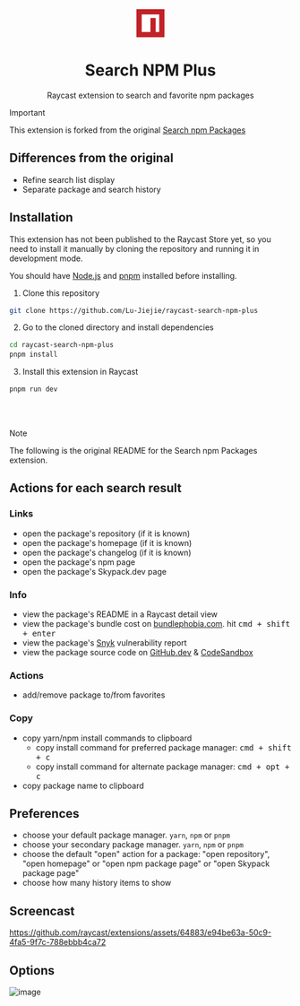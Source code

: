 <div align="center">
  <img
    src="https://github.com/mrmartineau/raycast-extensions/blob/main/search-npm/assets/command-icon.png?raw=true"
    width="50"
  />

  <h1>
    Search NPM Plus
  </h1>

Raycast extension to search and favorite npm packages

</div>

> [!IMPORTANT]
> This extension is forked from the original [Search npm Packages](https://www.raycast.com/mrmartineau/search-npm)

## Differences from the original

- Refine search list display
- Separate package and search history

## Installation

This extension has not been published to the Raycast Store yet, so you need to install it manually by cloning the repository and running it in development mode.

You should have [Node.js](https://nodejs.org/en/download/) and [pnpm](https://pnpm.io/installation) installed before installing.

1. Clone this repository

```bash
git clone https://github.com/Lu-Jiejie/raycast-search-npm-plus
```

2. Go to the cloned directory and install dependencies

```bash
cd raycast-search-npm-plus
pnpm install
```

3. Install this extension in Raycast

```bash
pnpm run dev
```

<br/>
<br/>

> [!NOTE]
> The following is the original README for the Search npm Packages extension.

## Actions for each search result

### Links

- open the package's repository (if it is known)
- open the package's homepage (if it is known)
- open the package's changelog (if it is known)
- open the package's npm page
- open the package's Skypack.dev page

### Info

- view the package's README in a Raycast detail view
- view the package's bundle cost on [bundlephobia.com](https://bundlephobia.com). hit <kbd>cmd + shift + enter</kbd>
- view the package's [Snyk](https://snyk.io) vulnerability report
- view the package source code on [GitHub.dev](https://github.dev) & [CodeSandbox](https://codesandbox.io)

### Actions

- add/remove package to/from favorites

### Copy

- copy yarn/npm install commands to clipboard
  - copy install command for preferred package manager: <kbd>cmd + shift + c</kbd>
  - copy install command for alternate package manager: <kbd>cmd + opt + c</kbd>
- copy package name to clipboard

## Preferences

- choose your default package manager. `yarn`, `npm` or `pnpm`
- choose your secondary package manager. `yarn`, `npm` or `pnpm`
- choose the default "open" action for a package: "open repository", "open homepage" or "open npm package page" or "open Skypack package page"
- choose how many history items to show

## Screencast

https://github.com/raycast/extensions/assets/64883/e94be63a-50c9-4fa5-9f7c-788ebbb4ca72

## Options

<img width="311" alt="image" src="https://github.com/raycast/extensions/assets/64883/a4953656-6678-4f72-ac50-2e6b54a21172">
